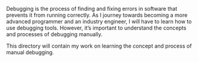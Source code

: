 Debugging is the process of finding and fixing errors in software that prevents it from running correctly. As I journey towards becoming a more advanced programmer and an industry engineer, I will have to learn how to use debugging tools. However, it’s important to understand the concepts and processes of debugging manually.

This directory will contain my work on learning the concept and process of manual debugging.
